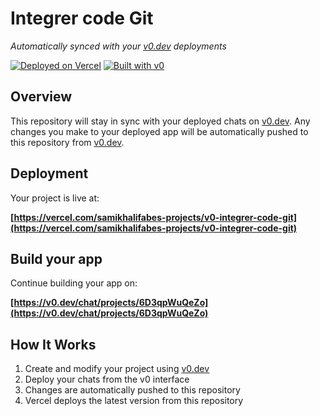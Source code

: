 # Integrer code Git

*Automatically synced with your [v0.dev](https://v0.dev) deployments*

[![Deployed on Vercel](https://img.shields.io/badge/Deployed%20on-Vercel-black?style=for-the-badge&logo=vercel)](https://vercel.com/samikhalifabes-projects/v0-integrer-code-git)
[![Built with v0](https://img.shields.io/badge/Built%20with-v0.dev-black?style=for-the-badge)](https://v0.dev/chat/projects/6D3qpWuQeZo)

## Overview

This repository will stay in sync with your deployed chats on [v0.dev](https://v0.dev).
Any changes you make to your deployed app will be automatically pushed to this repository from [v0.dev](https://v0.dev).

## Deployment

Your project is live at:

**[https://vercel.com/samikhalifabes-projects/v0-integrer-code-git](https://vercel.com/samikhalifabes-projects/v0-integrer-code-git)**

## Build your app

Continue building your app on:

**[https://v0.dev/chat/projects/6D3qpWuQeZo](https://v0.dev/chat/projects/6D3qpWuQeZo)**

## How It Works

1. Create and modify your project using [v0.dev](https://v0.dev)
2. Deploy your chats from the v0 interface
3. Changes are automatically pushed to this repository
4. Vercel deploys the latest version from this repository